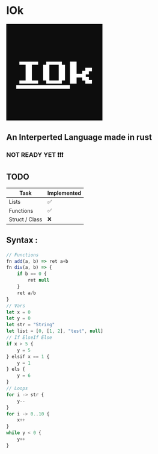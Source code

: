 # IOk
![logo](./img/logo.png)
## An Interperted Language made in rust
### NOT READY YET ❗❗❗

## TODO
Task  | Implemented
------------- | -------------
Lists | ✅
Functions | ✅
Struct / Class |  ❌

## Syntax :
```javascript
// Functions
fn add(a, b) => ret a+b
fn div(a, b) => {
    if b == 0 {
        ret null
    }
    ret a/b
}
// Vars
let x = 0
let y = 0
let str = "String"
let list = [0, [1, 2], "test", null]
// If ElseIf Else
if x > 5 {
    y = 5
} elsif x == 1 {
    y = 1
} els {
    y = 6
}
// Loops
for i -> str {
    y--
}
for i -> 0..10 {
    x++
}
while y < 0 {
    y++
}
```
